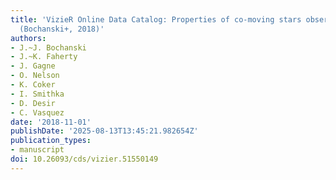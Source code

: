 ```yaml
---
title: 'VizieR Online Data Catalog: Properties of co-moving stars observed by Gaia
  (Bochanski+, 2018)'
authors:
- J.~J. Bochanski
- J.~K. Faherty
- J. Gagne
- O. Nelson
- K. Coker
- I. Smithka
- D. Desir
- C. Vasquez
date: '2018-11-01'
publishDate: '2025-08-13T13:45:21.982654Z'
publication_types:
- manuscript
doi: 10.26093/cds/vizier.51550149
---
```

